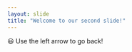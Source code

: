 ```yaml
---
layout: slide
title: "Welcome to our second slide!"
---
```

:smiley:
Use the left arrow to go back!
